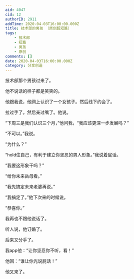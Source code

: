 ```yaml
---
aid: 4047
cid: 12
authorID: 2911
addTime: 2020-04-03T16:00:00.000Z
title: 技术部的男孩 （原创超短篇）
tags:
    - 技术部
    - 短篇
    - 男孩
    - 原创
comments: []
date: 2020-04-03T16:00:00.000Z
category: 分享创造
---
```


技术部那个男孩过来了。

他不说话的样子都是笑笑的。

他跟我说，他网上认识了一个女孩子。然后线下约会了。

拉过手了。然后亲过嘴了。他说。

“下周三是我们认识三个月，”他问我，“我应该更深一步发展吗？”

“不可以。”我说。

“为什么？”

“hold住自己，有利于建立你坚忍的男人形象。”我说着屁话。

“我要这形象干吗？”

“给你未来岳母看。”

“我先搞定未来老婆再说。”

“我搞定了。”他下次来的时候说。

“恭喜你。”

我再也不跟他说话了。

听人说，他订婚了。

后来又分手了。

我app他：“让你坚忍你不听，看！”

他回：“谁让你光说屁话！”

他又来了。
